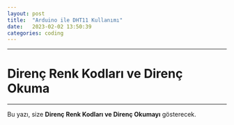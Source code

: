 ```yaml
---
layout: post
title:  "Arduino ile DHT11 Kullanımı"
date:   2023-02-02 13:50:39
categories: coding
---
```

---
# Direnç Renk Kodları ve Direnç Okuma
---
Bu yazı, size **Direnç Renk Kodları ve Direnç Okumayı** gösterecek.
